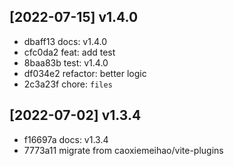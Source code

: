 
## [2022-07-15] v1.4.0

- dbaff13 docs: v1.4.0
- cfc0da2 feat: add test
- 8baa83b test: v1.4.0
- df034e2 refactor: better logic
- 2c3a23f chore: `files`

## [2022-07-02] v1.3.4

- f16697a docs: v1.3.4
- 7773a11 migrate from caoxiemeihao/vite-plugins
